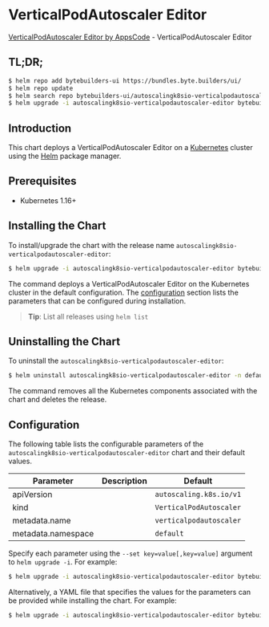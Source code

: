 # VerticalPodAutoscaler Editor

[VerticalPodAutoscaler Editor by AppsCode](https://byte.builders) - VerticalPodAutoscaler Editor

## TL;DR;

```bash
$ helm repo add bytebuilders-ui https://bundles.byte.builders/ui/
$ helm repo update
$ helm search repo bytebuilders-ui/autoscalingk8sio-verticalpodautoscaler-editor --version=v0.4.15
$ helm upgrade -i autoscalingk8sio-verticalpodautoscaler-editor bytebuilders-ui/autoscalingk8sio-verticalpodautoscaler-editor -n default --create-namespace --version=v0.4.15
```

## Introduction

This chart deploys a VerticalPodAutoscaler Editor on a [Kubernetes](http://kubernetes.io) cluster using the [Helm](https://helm.sh) package manager.

## Prerequisites

- Kubernetes 1.16+

## Installing the Chart

To install/upgrade the chart with the release name `autoscalingk8sio-verticalpodautoscaler-editor`:

```bash
$ helm upgrade -i autoscalingk8sio-verticalpodautoscaler-editor bytebuilders-ui/autoscalingk8sio-verticalpodautoscaler-editor -n default --create-namespace --version=v0.4.15
```

The command deploys a VerticalPodAutoscaler Editor on the Kubernetes cluster in the default configuration. The [configuration](#configuration) section lists the parameters that can be configured during installation.

> **Tip**: List all releases using `helm list`

## Uninstalling the Chart

To uninstall the `autoscalingk8sio-verticalpodautoscaler-editor`:

```bash
$ helm uninstall autoscalingk8sio-verticalpodautoscaler-editor -n default
```

The command removes all the Kubernetes components associated with the chart and deletes the release.

## Configuration

The following table lists the configurable parameters of the `autoscalingk8sio-verticalpodautoscaler-editor` chart and their default values.

|     Parameter      | Description |              Default               |
|--------------------|-------------|------------------------------------|
| apiVersion         |             | <code>autoscaling.k8s.io/v1</code> |
| kind               |             | <code>VerticalPodAutoscaler</code> |
| metadata.name      |             | <code>verticalpodautoscaler</code> |
| metadata.namespace |             | <code>default</code>               |


Specify each parameter using the `--set key=value[,key=value]` argument to `helm upgrade -i`. For example:

```bash
$ helm upgrade -i autoscalingk8sio-verticalpodautoscaler-editor bytebuilders-ui/autoscalingk8sio-verticalpodautoscaler-editor -n default --create-namespace --version=v0.4.15 --set apiVersion=autoscaling.k8s.io/v1
```

Alternatively, a YAML file that specifies the values for the parameters can be provided while
installing the chart. For example:

```bash
$ helm upgrade -i autoscalingk8sio-verticalpodautoscaler-editor bytebuilders-ui/autoscalingk8sio-verticalpodautoscaler-editor -n default --create-namespace --version=v0.4.15 --values values.yaml
```
